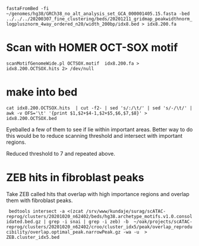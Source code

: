 `fastaFromBed -fi ~/genomes/hg38/GRCh38_no_alt_analysis_set_GCA_000001405.15.fasta -bed ../../../20200307_fine_clustering/beds/20201211_gridmap_peakwidthnorm_logplusznorm_4way_ordered_n20/width_200bp/idx8.bed > idx8.200.fa`

# Scan with HOMER OCT-SOX motif
`scanMotifGenomeWide.pl OCTSOX.motif  idx8.200.fa > idx8.200.OCTSOX.hits 2> /dev/null`

# make into bed
`cat idx8.200.OCTSOX.hits  | cut -f2- | sed 's/:/\t/' | sed 's/-/\t/' | awk -v OFS='\t' '{print $1,$2+$4-1,$2+$5,$6,$7,$8}' > idx8.200.OCTSOX.bed`

Eyeballed a few of them to see if lie within important areas. Better way to do this would be to reduce scanning threshold and intersect with important regions.

Reduced threshold to 7 and repeated above.

# ZEB hits in fibroblast peaks
Take ZEB called hits that overlap with high importance regions and overlap them with fibroblast peaks.

` bedtools intersect -a <(zcat /srv/www/kundaje/surag/scATAC-reprog/clusters/20201020_n62402/beds/hg38.archetype_motifs.v1.0.consolidated.bed.gz | grep -i snai | grep -i zeb) -b  ~/oak/projects/scATAC-reprog/clusters/20201020_n62402/croo/cluster_idx5/peak/overlap_reproducibility/overlap.optimal_peak.narrowPeak.gz -wa -u  > ZEB.cluster_idx5.bed`

